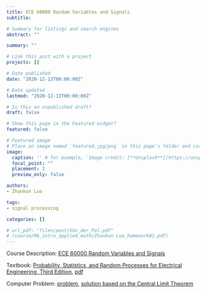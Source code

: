 ```yaml
---
title: ECE 60000 Random Variables and Signals
subtitle: 

# Summary for listings and search engines
abstract: ""

summary: ""

# Link this post with a project
projects: []

# Date published
date: "2020-12-13T00:00:00Z"

# Date updated
lastmod: "2020-12-13T00:00:00Z"

# Is this an unpublished draft?
draft: false

# Show this page in the Featured widget?
featured: false

# Featured image
# Place an image named `featured.jpg/png` in this page's folder and customize its options here.
image:
  caption: '' # for example, 'Image credit: [**Unsplash**](https://unsplash.com/photos/CpkOjOcXdUY)'
  focal_point: ""
  placement: 2
  preview_only: false

authors:
- Zhankun Luo

tags:
- signal processing

categories: []

# url_pdf: "files/post/Van_der_Pol.pdf"
# (course/MA_intro_applied_math/Zhankun Luo_homework01.pdf)
---
```

<!--more-->
Course Description: [ECE 60000 Random Variables and Signals](https://engineering.purdue.edu/ECE/Academics/Undergraduates/UGO/CourseInfo/courseInfo/UGO/UGO?courseid=145)


Textbook: 
[Probability, Statistics, and Random Processes for Electrical Engineering, Third Edition](https://www.pearson.com/us/higher-education/program/Leon-Garcia-Probability-Statistics-and-Random-Processes-For-Electrical-Engineering-3rd-Edition/PGM104866.html), [pdf](http://www.sze.hu/~harmati/Sztochasztikus%20folyamatok/Prob_Stat_RandProc_EE_Leon_Garcia.pdf)

Computer Problem: [problem](Computer%20Problem.pdf), [solution based on the Central Limit Theorem](ECE600_Computer_Problem_ZhankunLuo.pdf)



